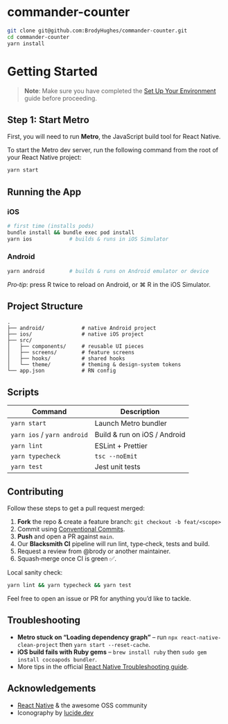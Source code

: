 # commander-counter

```sh
git clone git@github.com:BrodyHughes/commander-counter.git
cd commander-counter
yarn install
```

# Getting Started

> **Note**: Make sure you have completed the [Set Up Your Environment](https://reactnative.dev/docs/set-up-your-environment) guide before proceeding.

## Step 1: Start Metro

First, you will need to run **Metro**, the JavaScript build tool for React Native.

To start the Metro dev server, run the following command from the root of your React Native project:

```sh
yarn start
```

## Running the App

### iOS

```bash
# first time (installs pods)
bundle install && bundle exec pod install
yarn ios            # builds & runs in iOS Simulator
```

### Android

```bash
yarn android        # builds & runs on Android emulator or device
```

*Pro‑tip*: press R twice to reload on Android, or ⌘ R in the iOS Simulator.

## Project Structure

```
.
├── android/            # native Android project
├── ios/                # native iOS project
├── src/
│   ├── components/     # reusable UI pieces
│   ├── screens/        # feature screens
│   ├── hooks/          # shared hooks
│   └── theme/          # theming & design‑system tokens
└── app.json            # RN config
```

## Scripts

| Command                     | Description                  |
| --------------------------- | ---------------------------- |
| `yarn start`                | Launch Metro bundler         |
| `yarn ios` / `yarn android` | Build & run on iOS / Android |
| `yarn lint`                 | ESLint + Prettier            |
| `yarn typecheck`            | `tsc --noEmit`               |
| `yarn test`                 | Jest unit tests              |

## Contributing

Follow these steps to get a pull request merged:

1. **Fork** the repo & create a feature branch:
   `git checkout -b feat/<scope>`
2. Commit using [Conventional Commits](https://www.conventionalcommits.org).
3. **Push** and open a PR against `main`.
4. Our **Blacksmith CI** pipeline will run lint, type‑check, tests and build.
5. Request a review from @brody or another maintainer.
6. Squash‑merge once CI is green ✅.

Local sanity check:

```bash
yarn lint && yarn typecheck && yarn test
```

Feel free to open an issue or PR for anything you’d like to tackle.

## Troubleshooting

* **Metro stuck on “Loading dependency graph”** – run `npx react-native-clean-project` then `yarn start --reset-cache`.
* **iOS build fails with Ruby gems** – `brew install ruby` then `sudo gem install cocoapods bundler`.
* More tips in the official [React Native Troubleshooting guide](https://reactnative.dev/docs/troubleshooting).


## Acknowledgements

* [React Native](https://reactnative.dev) & the awesome OSS community
* Iconography by [lucide.dev](https://lucide.dev)
